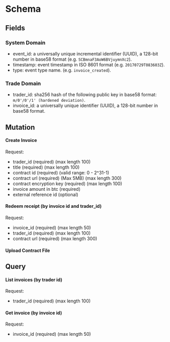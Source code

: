 # Schema #


## Fields ##

### System Domain ###
- event_id: a universally unique incremental identifier (UUID), a 128-bit number in base58 format (e.g. `SCBmnaF3AoW6BVjuymnXc2`).
- timestamp: event timestamp in ISO 8601 format (e.g. `20170729T083603Z`).
- type: event type name. (e.g. `invoice_created`).

### Trade Domain ###
- trader_id: sha256 hash of the following public key in base58 format: `m/0'/0'/1' (hardened deviation)`.
- invoice_id: a universally unique identifier (UUID), a 128-bit number in base58 format.


## Mutation ##

#### Create Invoice ####
Request:
- trader_id (required) (max length 100)
- title (required) (max length 100)
- contract id (required) (valid range: 0 - 2^31-1)
- contract url (required) (Max 5MB) (max length 300)
- contract encryption key (required) (max length 100)
- invoice amount in btc (required)
- external reference id (optional)

#### Redeem receipt (by invoice id and trader_id) ####
Request:
- invoice_id (required) (max length 50)
- trader_id (required) (max length 100)
- contract url (required) (max length 300)

#### Upload Contract File ####

## Query ##

#### List invoices (by trader id) ####
Request:
- trader_id (required) (max length 100)

#### Get invoice (by invoice id) ####
Request:
- invoice_id (required) (max length 50)
